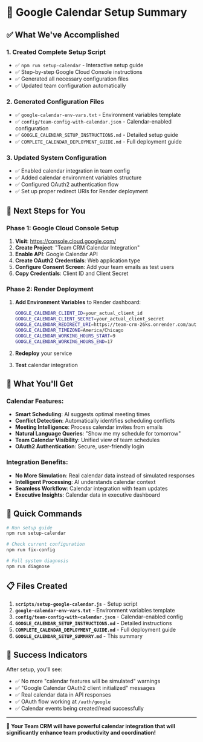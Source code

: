# 🎯 Google Calendar Setup Summary

## ✅ What We've Accomplished

### **1. Created Complete Setup Script**
- ✅ `npm run setup-calendar` - Interactive setup guide
- ✅ Step-by-step Google Cloud Console instructions
- ✅ Generated all necessary configuration files
- ✅ Updated team configuration automatically

### **2. Generated Configuration Files**
- ✅ `google-calendar-env-vars.txt` - Environment variables template
- ✅ `config/team-config-with-calendar.json` - Calendar-enabled configuration
- ✅ `GOOGLE_CALENDAR_SETUP_INSTRUCTIONS.md` - Detailed setup guide
- ✅ `COMPLETE_CALENDAR_DEPLOYMENT_GUIDE.md` - Full deployment guide

### **3. Updated System Configuration**
- ✅ Enabled calendar integration in team config
- ✅ Added calendar environment variables structure
- ✅ Configured OAuth2 authentication flow
- ✅ Set up proper redirect URIs for Render deployment

## 🚀 Next Steps for You

### **Phase 1: Google Cloud Console Setup**
1. **Visit**: https://console.cloud.google.com/
2. **Create Project**: "Team CRM Calendar Integration"
3. **Enable API**: Google Calendar API
4. **Create OAuth2 Credentials**: Web application type
5. **Configure Consent Screen**: Add your team emails as test users
6. **Copy Credentials**: Client ID and Client Secret

### **Phase 2: Render Deployment**
1. **Add Environment Variables** to Render dashboard:
   ```bash
   GOOGLE_CALENDAR_CLIENT_ID=your_actual_client_id
   GOOGLE_CALENDAR_CLIENT_SECRET=your_actual_client_secret
   GOOGLE_CALENDAR_REDIRECT_URI=https://team-crm-26ks.onrender.com/auth/google/callback
   GOOGLE_CALENDAR_TIMEZONE=America/Chicago
   GOOGLE_CALENDAR_WORKING_HOURS_START=9
   GOOGLE_CALENDAR_WORKING_HOURS_END=17
   ```

2. **Redeploy** your service
3. **Test** calendar integration

## 🎉 What You'll Get

### **Calendar Features:**
- **Smart Scheduling**: AI suggests optimal meeting times
- **Conflict Detection**: Automatically identifies scheduling conflicts
- **Meeting Intelligence**: Process calendar invites from emails
- **Natural Language Queries**: "Show me my schedule for tomorrow"
- **Team Calendar Visibility**: Unified view of team schedules
- **OAuth2 Authentication**: Secure, user-friendly login

### **Integration Benefits:**
- **No More Simulation**: Real calendar data instead of simulated responses
- **Intelligent Processing**: AI understands calendar context
- **Seamless Workflow**: Calendar integration with team updates
- **Executive Insights**: Calendar data in executive dashboard

## 🔧 Quick Commands

```bash
# Run setup guide
npm run setup-calendar

# Check current configuration
npm run fix-config

# Full system diagnosis
npm run diagnose
```

## 📋 Files Created

1. **`scripts/setup-google-calendar.js`** - Setup script
2. **`google-calendar-env-vars.txt`** - Environment variables template
3. **`config/team-config-with-calendar.json`** - Calendar-enabled config
4. **`GOOGLE_CALENDAR_SETUP_INSTRUCTIONS.md`** - Detailed instructions
5. **`COMPLETE_CALENDAR_DEPLOYMENT_GUIDE.md`** - Full deployment guide
6. **`GOOGLE_CALENDAR_SETUP_SUMMARY.md`** - This summary

## 🎯 Success Indicators

After setup, you'll see:
- ✅ No more "calendar features will be simulated" warnings
- ✅ "Google Calendar OAuth2 client initialized" messages
- ✅ Real calendar data in API responses
- ✅ OAuth flow working at `/auth/google`
- ✅ Calendar events being created/read successfully

---

**🚀 Your Team CRM will have powerful calendar integration that will significantly enhance team productivity and coordination!** 